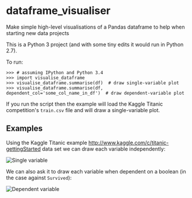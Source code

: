 # dataframe_visualiser
Make simple high-level visualisations of a Pandas dataframe to help when starting new data projects

This is a Python 3 project (and with some tiny edits it would run in Python 2.7).

To run:

    >>> # assuming IPython and Python 3.4
    >>> import visualise_dataframe
    >>> visualise_dataframe.summarise(df)  # draw single-variable plot
    >>> visualise_dataframe.summarise(df, dependent_col='some_col_name_in_df')  # draw dependent-variable plot

If you run the script then the example will load the Kaggle Titanic competition's `train.csv` file and will draw a single-variable plot.

## Examples

Using the Kaggle Titanic example http://www.kaggle.com/c/titanic-gettingStarted data set we can draw each variable independently: 

![Single variable](https://github.com/ianozsvald/dataframe_visualiser/blob/master/example_titanic_single_variable.png)

We can also ask it to draw each variable when dependent on a boolean (in the case against `Survived`): 

![Dependent variable](https://github.com/ianozsvald/dataframe_visualiser/blob/master/example_titanic_dependent_variable.png)
